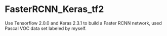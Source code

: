 # FasterRCNN_Keras_tf2
Use Tensorflow 2.0.0 and Keras 2.3.1 to build a Faster RCNN network, used Pascal VOC data set labeled by myself.
